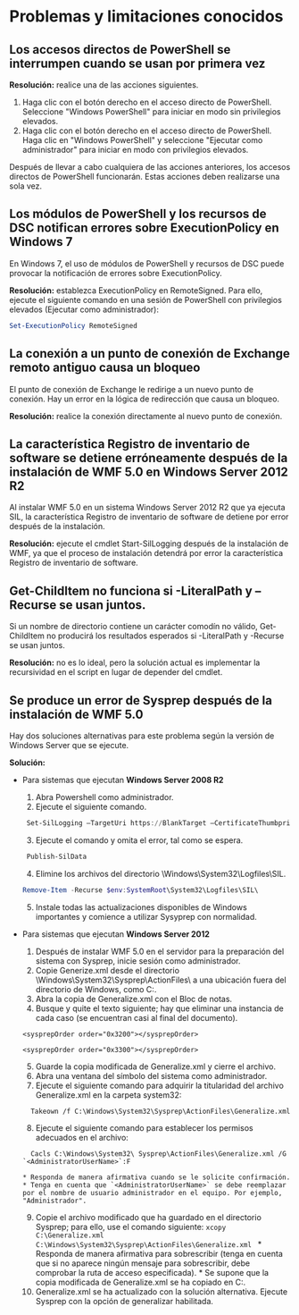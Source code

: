 # Problemas y limitaciones conocidos

Los accesos directos de PowerShell se interrumpen cuando se usan por primera vez
------------------------------------------------------------

**Resolución:** realice una de las acciones siguientes.

1.  Haga clic con el botón derecho en el acceso directo de PowerShell. Seleccione "Windows PowerShell" para iniciar en modo sin privilegios elevados.
2.  Haga clic con el botón derecho en el acceso directo de PowerShell. Haga clic en "Windows PowerShell" y seleccione "Ejecutar como administrador" para iniciar en modo con privilegios elevados.

Después de llevar a cabo cualquiera de las acciones anteriores, los accesos directos de PowerShell funcionarán. Estas acciones deben realizarse una sola vez.


Los módulos de PowerShell y los recursos de DSC notifican errores sobre ExecutionPolicy en Windows 7
-------------------------------------------------------------------------------------
En Windows 7, el uso de módulos de PowerShell y recursos de DSC puede provocar la notificación de errores sobre ExecutionPolicy.

**Resolución:** establezca ExecutionPolicy en RemoteSigned. Para ello, ejecute el siguiente comando en una sesión de PowerShell con privilegios elevados (Ejecutar como administrador):

```powershell
Set-ExecutionPolicy RemoteSigned
```

La conexión a un punto de conexión de Exchange remoto antiguo causa un bloqueo
------------------------------------------------------------

El punto de conexión de Exchange le redirige a un nuevo punto de conexión. Hay un error en la lógica de redirección que causa un bloqueo.

**Resolución:** realice la conexión directamente al nuevo punto de conexión.


La característica Registro de inventario de software se detiene erróneamente después de la instalación de WMF 5.0 en Windows Server 2012 R2
-------------------------------------------------------------------------------------------------------------

Al instalar WMF 5.0 en un sistema Windows Server 2012 R2 que ya ejecuta SIL, la característica Registro de inventario de software de detiene por error después de la instalación.

**Resolución:** ejecute el cmdlet Start-SilLogging después de la instalación de WMF, ya que el proceso de instalación detendrá por error la característica Registro de inventario de software.

Get-ChildItem no funciona si -LiteralPath y –Recurse se usan juntos.
--------------------------------------------------------------------------

Si un nombre de directorio contiene un carácter comodín no válido, Get-ChildItem no producirá los resultados esperados si
-LiteralPath y -Recurse se usan juntos.

**Resolución:** no es lo ideal, pero la solución actual es implementar la recursividad en el script en lugar de depender del cmdlet.


Se produce un error de Sysprep después de la instalación de WMF 5.0
----------------------------------------

Hay dos soluciones alternativas para este problema según la versión de Windows Server que se ejecute.

**Solución:**
- Para sistemas que ejecutan **Windows Server 2008 R2**
  1.    Abra Powershell como administrador.
  2.    Ejecute el siguiente comando.
   ```powershell
    Set-SilLogging –TargetUri https://BlankTarget –CertificateThumbprint 0123456789
   ```
  3.    Ejecute el comando y omita el error, tal como se espera.
   ```powershell
    Publish-SilData
   ```
  4.    Elimine los archivos del directorio \Windows\System32\Logfiles\SIL\.
  ```powershell
  Remove-Item -Recurse $env:SystemRoot\System32\Logfiles\SIL\
  ```
  5.    Instale todas las actualizaciones disponibles de Windows importantes y comience a utilizar Sysyprep con normalidad.
  
- Para sistemas que ejecutan **Windows Server 2012**
  1.    Después de instalar WMF 5.0 en el servidor para la preparación del sistema con Sysprep, inicie sesión como administrador.
  2.    Copie Generize.xml desde el directorio \Windows\System32\Sysprep\ActionFiles\ a una ubicación fuera del directorio de Windows, como C:\.
  3.    Abra la copia de Generalize.xml con el Bloc de notas.
  4.    Busque y quite el texto siguiente; hay que eliminar una instancia de cada caso (se encuentran casi al final del documento).
    ```
    <sysprepOrder order="0x3200"></sysprepOrder>
    
    <sysprepOrder order="0x3300"></sysprepOrder>
    ```
  5.    Guarde la copia modificada de Generalize.xml y cierre el archivo.
  6.    Abra una ventana del símbolo del sistema como administrador.
  7.    Ejecute el siguiente comando para adquirir la titularidad del archivo Generalize.xml en la carpeta system32:
    ```
      Takeown /f C:\Windows\System32\Sysprep\ActionFiles\Generalize.xml 
    ```
  8.    Ejecute el siguiente comando para establecer los permisos adecuados en el archivo:
    ```
      Cacls C:\Windows\System32\ Sysprep\ActionFiles\Generalize.xml /G `<AdministratorUserName>`:F 
    ```
      * Responda de manera afirmativa cuando se le solicite confirmación. 
      * Tenga en cuenta que `<AdministratorUserName>` se debe reemplazar por el nombre de usuario administrador en el equipo. Por ejemplo, "Administrador".
      
  9.    Copie el archivo modificado que ha guardado en el directorio Sysprep; para ello, use el comando siguiente:
      ```
      xcopy C:\Generalize.xml C:\Windows\System32\Sysprep\ActionFiles\Generalize.xml 
      ```
      * Responda de manera afirmativa para sobrescribir (tenga en cuenta que si no aparece ningún mensaje para sobrescribir, debe comprobar la ruta de acceso especificada).
      * Se supone que la copia modificada de Generalize.xml se ha copiado en C:\.
  10.   Generalize.xml se ha actualizado con la solución alternativa. Ejecute Sysprep con la opción de generalizar habilitada.



<!--HONumber=May16_HO1-->


